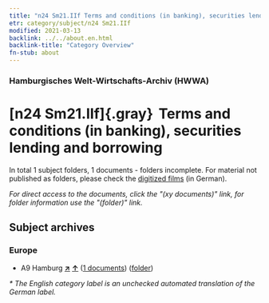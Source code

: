 ```yaml
---
title: "n24 Sm21.IIf Terms and conditions (in banking), securities lending and borrowing"
etr: category/subject/n24 Sm21.IIf
modified: 2021-03-13
backlink: ../../about.en.html
backlink-title: "Category Overview"
fn-stub: about
---
```


### Hamburgisches Welt-Wirtschafts-Archiv (HWWA)
# [n24 Sm21.IIf]{.gray}&#8201; Terms and conditions (in banking), securities lending and borrowing&#160; 





In total 1 subject folders, 1 documents - folders incomplete.
For material not published as folders, please check the [digitized films](/film/h1_sh) (in German).

_For direct access to the documents, click the "(xy documents)" link, for folder information use the "(folder)" link._

## Subject archives



### Europe

- A9 Hamburg [**&nearr;**](../../../geo/i/140905/about.en.html "Hamburg (all folders)") [**&uarr;**](../../../geo/about.en.html#A9 "Country category system") (<a href="https://pm20.zbw.eu/dfgview/sh/140905,145388" title="about: Hamburg : Terms and conditions (in banking), securities lending and borrowing" target="_blank">1 documents</a>) ([folder](http://purl.org/pressemappe20/folder/sh/140905,145388))


_* The English category label is an unchecked automated translation of the German label._

